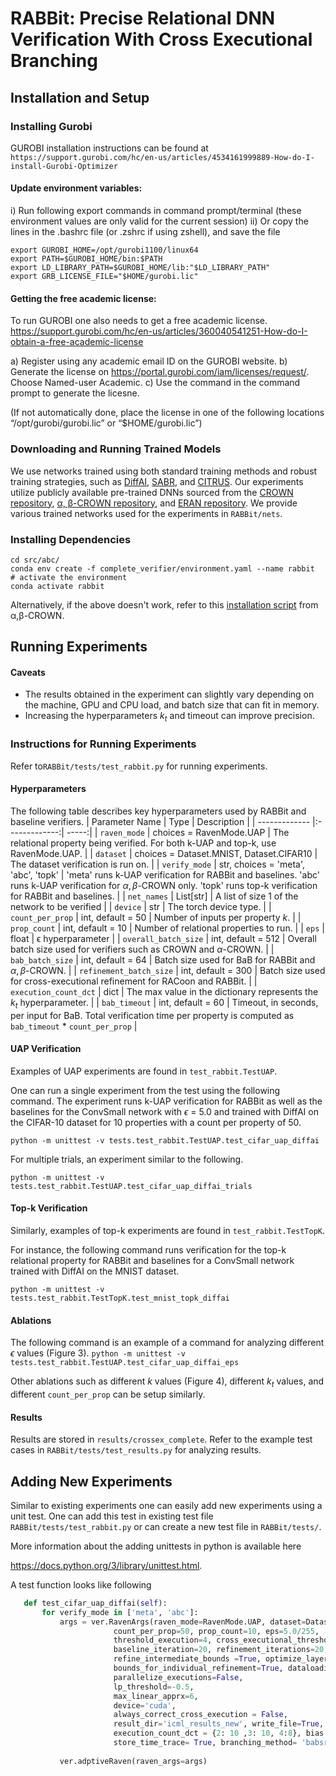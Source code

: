 # RABBit: Precise Relational DNN Verification With Cross Executional Branching

## Installation and Setup 

### Installing Gurobi

GUROBI installation instructions can be found at `https://support.gurobi.com/hc/en-us/articles/4534161999889-How-do-I-install-Gurobi-Optimizer`


#### Update environment variables:
i) Run following export commands in command prompt/terminal (these environment values are only valid for the current session) 
ii) Or copy the lines in the .bashrc file (or .zshrc if using zshell), and save the file 

```
export GUROBI_HOME=/opt/gurobi1100/linux64
export PATH=$GUROBI_HOME/bin:$PATH
export LD_LIBRARY_PATH=$GUROBI_HOME/lib:"$LD_LIBRARY_PATH"
export GRB_LICENSE_FILE="$HOME/gurobi.lic"
```

#### Getting the free academic license:
To run GUROBI one also needs to get a free academic license. 
https://support.gurobi.com/hc/en-us/articles/360040541251-How-do-I-obtain-a-free-academic-license

a) Register using any academic email ID on the GUROBI website. 
b) Generate the license on https://portal.gurobi.com/iam/licenses/request/. Choose Named-user Academic.
c) Use the command in the command prompt to generate the licesne. 


(If not automatically done, place the license in one of the following locations “/opt/gurobi/gurobi.lic” or “$HOME/gurobi.lic”)

### Downloading and Running Trained Models 
We use networks trained using both standard training methods and robust training strategies, such as [DiffAI](https://github.com/eth-sri/diffai), [SABR](https://github.com/eth-sri/SABR), and [CITRUS](https://arxiv.org/pdf/2405.09176). Our experiments utilize publicly available pre-trained DNNs sourced from the [CROWN repository](https://github.com/Verified-Intelligence/auto_LiRPA), [α, β-CROWN repository](https://github.com/Verified-Intelligence/alpha-beta-CROWN), and [ERAN repository](https://github.com/eth-sri/eran). We provide various trained networks used for the experiments in `RABBit/nets`. 

### Installing Dependencies
```
cd src/abc/
conda env create -f complete_verifier/environment.yaml --name rabbit
# activate the environment
conda activate rabbit
```

Alternatively, if the above doesn't work, refer to this [installation script](https://github.com/Verified-Intelligence/alpha-beta-CROWN/blob/8e804f0ad6f6b1726f0e916549b9477bb66f0317/vnncomp_scripts/install_tool_general.sh) from α,β-CROWN. 

## Running Experiments 

#### Caveats 
- The results obtained in the experiment can slightly vary depending on the machine, GPU and CPU load, and batch size that can fit in memory. 
- Increasing the hyperparameters $k_t$ and timeout  can improve precision.

### Instructions for Running Experiments 
Refer to`RABBit/tests/test_rabbit.py` for running experiments.

#### Hyperparameters
The following table describes key hyperparameters used by RABBit and baseline verifiers.
  | Parameter Name        | Type           | Description  |
  | ------------- |:-------------:| -----:|
  | `raven_mode`      | choices = RavenMode.UAP | The relational property being verified. For both k-UAP and top-k, use  RavenMode.UAP. |
  | `dataset`     | choices = Dataset.MNIST, Dataset.CIFAR10      | The dataset verification is run on. |
  | `verify_mode`     | str, choices = 'meta', 'abc', 'topk'     | 'meta' runs k-UAP verification for RABBit and baselines. 'abc' runs  k-UAP verification for $\alpha,\beta$-CROWN only. 'topk' runs  top-k verification for RABBit and baselines. |
  | `net_names`     | List[str]      | A list of size 1 of the network to be verified |
  | `device`     | str      | The torch device type.  |
  | `count_per_prop`     | int, default = 50      | Number of inputs per property $k$. |
  | `prop_count`     | int, default = 10      | Number of relational properties to run. |
  | `eps`     | float      | ϵ hyperparameter |
  | `overall_batch_size`     | int, default = 512      |   Overall batch size used for verifiers such as CROWN and $\alpha$-CROWN. |
  | `bab_batch_size`     | int, default = 64      | Batch size used for BaB for  RABBit and $\alpha,\beta$-CROWN. |
  | `refinement_batch_size`     | int, default = 300      | Batch size used for cross-executional refinement for RACoon and RABBit. |
  | `execution_count_dct`     | dict      | The max value in the dictionary represents the $k_t$ hyperparameter. |
  | `bab_timeout`     | int, default = 60      | Timeout, in seconds, per input for BaB. Total verification time per property is computed as `bab_timeout` * `count_per_prop` |

#### UAP Verification
Examples of UAP experiments are found in 
  `test_rabbit.TestUAP`.
  
 One can run a single experiment from the test using the following command. The experiment runs k-UAP verification for RABBit as well as the baselines for the ConvSmall network with $\epsilon$ = 5.0 and trained with DiffAI on the CIFAR-10 dataset for 10 properties with a count per property of 50.   
 
 `python -m unittest -v tests.test_rabbit.TestUAP.test_cifar_uap_diffai`
 
 
For multiple trials, an experiment similar to the following. 

`python -m unittest -v tests.test_rabbit.TestUAP.test_cifar_uap_diffai_trials`


  
  #### Top-k Verification
  Similarly, examples of top-k experiments are found in 
  `test_rabbit.TestTopK`. 
  
  For instance, the following command runs verification for the top-k relational property for RABBit and baselines for a ConvSmall network trained with DiffAI on the MNIST dataset. 
  
  
  `python -m unittest -v tests.test_rabbit.TestTopK.test_mnist_topk_diffai`
  
  #### Ablations
  The following command is an example of a command for analyzing different $\epsilon$ values (Figure 3).
  `python -m unittest -v tests.test_rabbit.TestUAP.test_cifar_uap_diffai_eps`
  
  Other ablations such as different $k$ values (Figure 4), different $k_t$ values, and different `count_per_prop` can be setup similarly.
  
  #### Results 
  Results are stored in `results/crossex_complete`. Refer to the example test cases in `RABBit/tests/test_results.py` for analyzing results. 


## Adding New Experiments
Similar to existing experiments one can easily add new experiments using a unit test. One can add this test in existing test file `RABBit/tests/test_rabbit.py` or can create a new test file in `RABBit/tests/`.
  
 More information about the adding unittests in python is available here 
  
  https://docs.python.org/3/library/unittest.html.
 
 A test function looks like following 
 ```python
    def test_cifar_uap_diffai(self):
        for verify_mode in ['meta', 'abc']:
            args = ver.RavenArgs(raven_mode=RavenMode.UAP, dataset=Dataset.CIFAR10, net_names= ['cifar10convSmallRELUDiffAI.onnx'],
                        count_per_prop=50, prop_count=10, eps=5.0/255,
                        threshold_execution=4, cross_executional_threshold=5, maximum_cross_execution_count=4, 
                        baseline_iteration=20, refinement_iterations=20, unroll_layers = False, unroll_layer_count=3, 
                        refine_intermediate_bounds =True, optimize_layers_count=2, 
                        bounds_for_individual_refinement=True, dataloading_seed = 0,
                        parallelize_executions=False,
                        lp_threshold=-0.5,
                        max_linear_apprx=6,
                        device='cuda', 
                        always_correct_cross_execution = False,
                        result_dir='icml_results_new', write_file=True, complete_verification= True, use_lp_bab= False, verify_mode = verify_mode,
                        execution_count_dct = {2: 10 ,3: 10, 4:8}, bias = 0.1, use_ib_refinement = False,  bab_timeout = 60, max_targetted= 4, 
                        store_time_trace= True, branching_method= 'babsr', refinement_batch_size= 600)
            
            ver.adptiveRaven(raven_args=args)

